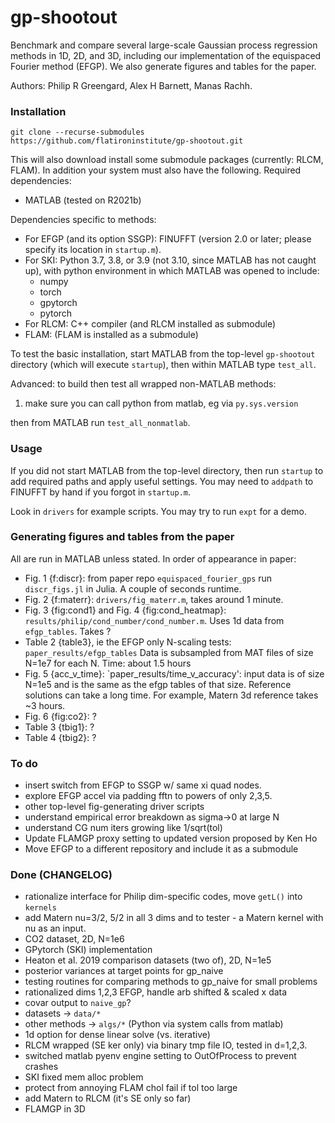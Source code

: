 # gp-shootout

Benchmark and compare several large-scale Gaussian process regression methods in 1D, 2D, and 3D,
including our implementation of the equispaced Fourier method (EFGP).
We also generate figures and tables for the paper.

Authors: Philip R Greengard, Alex H Barnett, Manas Rachh.


### Installation

`git clone --recurse-submodules https://github.com/flatironinstitute/gp-shootout.git`

This will also download install some submodule packages (currently: RLCM, FLAM).
In addition your system must also have the following.
Required dependencies:

* MATLAB (tested on R2021b)

Dependencies specific to methods:

* For EFGP (and its option SSGP): FINUFFT (version 2.0 or later; please specify its location in `startup.m`).
* For SKI: Python 3.7, 3.8, or 3.9 (not 3.10, since MATLAB has not caught up), with
python environment in which MATLAB was opened to include:
   - numpy
   - torch
   - gpytorch
   - pytorch
* For RLCM: C++ compiler (and RLCM installed as submodule)
* FLAM: (FLAM is installed as a submodule)

To test the basic installation, start MATLAB from the top-level `gp-shootout`
directory (which will execute `startup`), then within MATLAB type `test_all`.

Advanced: to build then test all wrapped non-MATLAB methods:

1) make sure you can call python from matlab, eg via `py.sys.version`

then from MATLAB run `test_all_nonmatlab`.



### Usage

If you did not start MATLAB from the top-level directory, then run `startup` to add required paths and apply useful settings. You may need to `addpath` to FINUFFT by hand if you forgot in `startup.m`.

Look in `drivers` for example scripts. You may try to run `expt` for a demo.


### Generating figures and tables from the paper

All are run in MATLAB unless stated.
In order of appearance in paper:

* Fig. 1 {f:discr}: from paper repo `equispaced_fourier_gps` run `discr_figs.jl` in Julia. A couple of seconds runtime.
* Fig. 2 {f:materr}: `drivers/fig_materr.m`, takes around 1 minute.
* Fig. 3 {fig:cond1} and Fig. 4 {fig:cond_heatmap}: `results/philip/cond_number/cond_number.m`. Uses 1d data from `efgp_tables`. Takes ?
* Table 2 {table3}, ie the EFGP only N-scaling tests: `paper_results/efgp_tables` Data is subsampled from MAT files of size N=1e7 for each N. Time: about 1.5 hours
* Fig. 5 {acc_v_time}: `paper_results/time_v_accuracy': input data is of size N=1e5 and is the same as the efgp tables of that size. Reference solutions can take a long time. For example, Matern 3d reference takes ~3 hours. 
* Fig. 6 {fig:co2}: ?
* Table 3 {tbig1}: ?
* Table 4 {tbig2}: ?


### To do

* insert switch from EFGP to SSGP w/ same xi quad nodes.
* explore EFGP accel via padding fftn to powers of only 2,3,5.
* other top-level fig-generating driver scripts
* understand empirical error breakdown as sigma->0 at large N
* understand CG num iters growing like 1/sqrt(tol)
* Update FLAMGP proxy setting to updated version proposed by Ken Ho
* Move EFGP to a different repository and include it as a submodule


### Done (CHANGELOG)

* rationalize interface for Philip dim-specific codes, move `getL()` into `kernels`
* add Matern nu=3/2, 5/2 in all 3 dims and to tester - a Matern kernel with nu as an input.
* CO2 dataset, 2D, N=1e6
* GPytorch (SKI) implementation
* Heaton et al. 2019 comparison datasets (two of), 2D, N=1e5
* posterior variances at target points for gp_naive
* testing routines for comparing methods to gp_naive for small problems
* rationalized dims 1,2,3 EFGP, handle arb shifted & scaled x data
* covar output to `naive_gp`?
* datasets -> `data/*`
* other methods -> `algs/*` (Python via system calls from matlab)
* 1d option for dense linear solve (vs. iterative)
* RLCM wrapped (SE ker only) via binary tmp file IO, tested in d=1,2,3.
* switched matlab pyenv engine setting to OutOfProcess to prevent crashes
* SKI fixed mem alloc problem
* protect from annoying FLAM chol fail if tol too large
* add Matern to RLCM (it's SE only so far)
* FLAMGP in 3D
